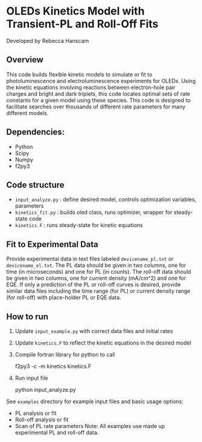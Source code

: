 # OLEDs Kinetics Model with Transient-PL and Roll-Off Fits

Developed by Rebecca Hanscam

## Overview
This code builds flexible kinetic models to simulate or fit to photoluminescence and electroluminescence experiments for OLEDs. Using the kinetic equations involving reactions between electron-hole pair charges and bright and dark triplets, this code locates optimal sets of rate constants for a given model using these species. This code is designed to facilitate searches over thousands of different rate parameters for many different models.

## Dependencies:
- Python
- Scipy
- Numpy
- f2py3

## Code structure
- `input_analyze.py` : define desired model, controls optimization variables, parameters
- `kinetics_fit.py` : builds oled class, runs optimizer, wrapper for steady-state code
- `kinetics.F` : runs steady-state for kinetic equations

## Fit to Experimental Data
Provide experimental data in text files labeled `devicename_pl.txt` or `devicename_el.txt`. The PL data should be given in two columns, one for time (in microseconds) and one for PL (in counts). The roll-off data should be given in two columns, one for current density (mA/cm^2) and one for EQE. If only a prediction of the PL or roll-off curves is desired, provide similar data files including the time range (for PL) or current density range (for roll-off) with place-holder PL or EQE data.

## How to run
1. Update `input_example.py` with correct data files and initial rates

2. Update `kinetics.F` to reflect the kinetic equations in the desired model

3. Compile fortran library for python to call

	f2py3 -c -m kinetics kinetics.F

4. Run input file

	python input_analyze.py

See `examples` directory for example input files and basic usage options:
- PL analysis or fit
- Roll-off analysis or fit
- Scan of PL rate parameters
Note: All examples use made up experimental PL and roll-off data.
